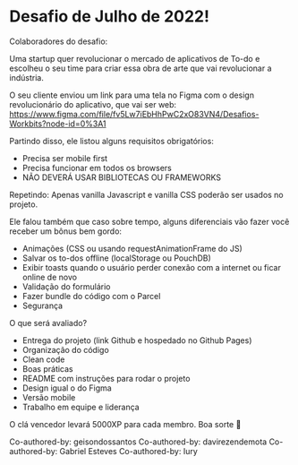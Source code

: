 # Desafio de Julho de 2022!

Colaboradores do desafio:

Uma startup quer revolucionar o mercado de aplicativos de To-do e escolheu o seu time para criar essa obra de arte que vai revolucionar a indústria.

O seu cliente enviou um link para uma tela no Figma com o design revolucionário do aplicativo, que vai ser web:
https://www.figma.com/file/fv5Lw7iEbHhPwC2xO83VN4/Desafios-Workbits?node-id=0%3A1

Partindo disso, ele listou alguns requisitos obrigatórios:
- Precisa ser mobile first
- Precisa funcionar em todos os browsers
- NÃO DEVERÁ USAR BIBLIOTECAS OU FRAMEWORKS

Repetindo: Apenas vanilla Javascript e vanilla CSS poderão ser usados no projeto.

Ele falou também que caso sobre tempo, alguns diferenciais vão fazer você receber um bônus bem gordo:
- Animações (CSS ou usando requestAnimationFrame do JS)
- Salvar os to-dos offline (localStorage ou PouchDB)
- Exibir toasts quando o usuário perder conexão com a internet ou ficar online de novo
- Validação do formulário
- Fazer bundle do código com o Parcel
- Segurança 

O que será avaliado?
- Entrega do projeto (link Github e hospedado no Github Pages)
- Organização do código
- Clean code
- Boas práticas
- README com instruções para rodar o projeto
- Design igual o do Figma
- Versão mobile
- Trabalho em equipe e liderança

O clá vencedor levará 5000XP para cada membro.
Boa sorte 🚀

Co-authored-by: geisondossantos 
Co-authored-by: davirezendemota
Co-authored-by: Gabriel Esteves
Co-authored-by: Iury
